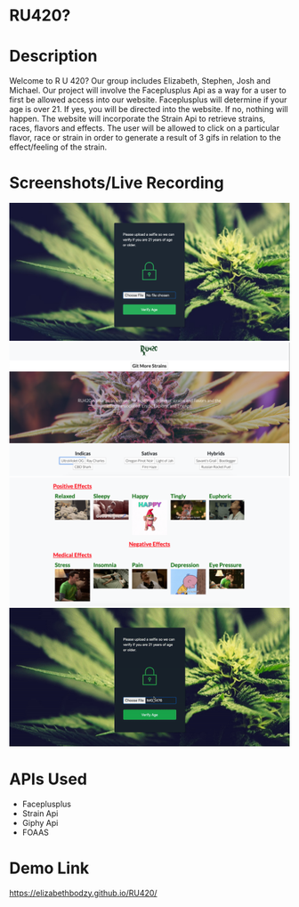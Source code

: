 # RU420?

# Description 
Welcome to R U 420? Our group includes Elizabeth, Stephen, Josh and Michael. Our project will involve the Faceplusplus Api as a way for a user to first be allowed access into our website. Faceplusplus will determine if your age is over 21. If yes, you will be directed into the website. If no, nothing will happen. The website will incorporate the Strain Api to retrieve strains, races, flavors and effects. The user will be allowed to click on a particular flavor, race or strain in order to generate a result of 3 gifs in relation to the effect/feeling of the strain.

# Screenshots/Live Recording

![](/assets/images/homepage.png)
![](/assets/images/inner-page.png)
![](/assets/images/effects-page.png)
![](/assets/images/recording.gif)


# APIs Used
* Faceplusplus
* Strain Api
* Giphy Api
* FOAAS 

# Demo Link
https://elizabethbodzy.github.io/RU420/
